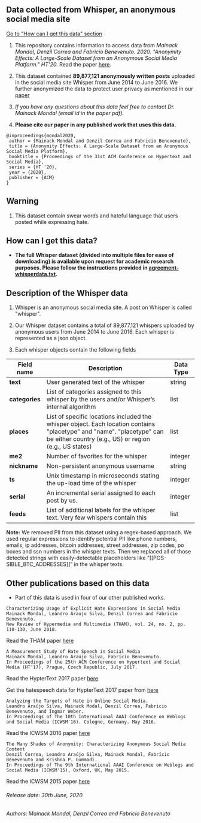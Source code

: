 ## Data collected from Whisper, an anonymous social media site
[Go to "How can I get this data" section](#how-can-i-get-this-data)

1. This repository contains information to access data from *Mainack Mondal, Denzil Correa and Fabricio Benevenuto. 2020. "Anonymity Effects: A Large-Scale Dataset from an Anonymous Social Media Platform." HT'20.* Read the paper [here](http://cse.iitkgp.ac.in/~mainack/publications/whisper-data-ht-2020.pdf).

1. This dataset contained **89,877,121 anonymously written posts** uploaded in the social media site Whisper from June 2014 to June 2016. We further anonymized the data to protect user privacy as mentioned in our [paper](http://cse.iitkgp.ac.in/~mainack/publications/whisper-data-ht-2020.pdf)

1. *If you have any questions about this data feel free to contact Dr. Mainack Mondal (email id in the paper pdf).*

1. **Please cite our paper in any published work that uses this data.**

~~~
@inproceedings{mondal2020,
 author = {Mainack Mondal and Denzil Correa and Fabricio Benevenuto},
 title = {Anonymity Effects: A Large-Scale Dataset from an Anonymous Social Media Platform},
 booktitle = {Proceedings of the 31st ACM Conference on Hypertext and Social Media},
 series = {HT '20},
 year = {2020},
 publisher = {ACM}
}
~~~

## Warning

1. This dataset contain swear words and hateful language that users posted while expressing hate.


## How can I get this data? 

* **The full Whisper dataset (divided into multiple files for ease of downloading) is available upon request for academic research purposes. Please follow the instructions provided in [agreement-whisperdata.txt](https://raw.githubusercontent.com/Mainack/whisper-2014-2016-data-HT-2020/master/agreement-whisperdata.txt).**


## Description of the Whisper data 

1. Whisper is an anonymous social media site. A post on Whisper is called "whisper". 

1. Our Whisper dataset contains a total of 89,877,121 whispers uploaded by anonymous users from June 2014 to June 2016. Each whisper is represented as a json object.

1. Each whisper objects contain the following fields

| Field name | Description | Data Type |
| ---- | ----- | ---|
| **text** | User generated text of the whisper | string|
| **categories** | List of categories assigned to this whisper by the users and/or Whisper’s internal algorithm | list|
| **places** | List of specific locations included the whisper object. Each location contains "placetype" and "name". "placetype" can be either country (e.g., US) or region (e.g., US states) | list |
| **me2** | Number of favorites for the whisper | integer |
| **nickname** | Non-persistent anonymous username | string | 
| **ts** | Unix timestamp in microseconds stating the up-load time of the whisper | integer |
| **serial** | An incremental serial assigned to each post by us.  | integer | 
| **feeds** | List of additional labels for the whisper text. Very few whispers contain this | list |

**Note:** We removed PII from this dataset using a regex-based approach. We used regular expressions to identify potential PII like phone numbers, emails, ip addresses, bitcoin addresses, street addresses, zip codes, po boxes and ssn numbers in the whisper texts. Then we replaced all of those detected strings with easily-detectable placeholders like “[[POS- SIBLE_BTC_ADDRESSES]]” in the whisper texts. 

## Other publications based on this data 

* Part of this data is used in four of our other published works.
~~~
Characterizing Usage of Explicit Hate Expressions in Social Media 
Mainack Mondal, Leandro Araujo Silva, Denzil Correa and Fabricio Benevenuto.
New Review of Hypermedia and Multimedia (THAM), vol. 24, no. 2, pp. 110-130, June 2018.
~~~
Read the THAM paper [here](https://homepages.dcc.ufmg.br/~fabricio/download/tham_mondal2018.pdf)

~~~
A Measurement Study of Hate Speech in Social Media
Mainack Mondal, Leandro Araújo Silva, Fabrício Benevenuto.
In Proceedings of the 25th ACM Conference on Hypertext and Social Media (HT'17), Prague, Czech Republic, July 2017.
~~~
Read the HypterText 2017 paper [here](https://homepages.dcc.ufmg.br/~fabricio/download/HT2017-hatespeech.pdf)

Get the hatespeech data for HypterText 2017 paper from [here](https://github.com/Mainack/hatespeech-data-HT-2017)

~~~
Analyzing the Targets of Hate in Online Social Media.
Leandro Araújo Silva, Mainack Modal, Denzil Correa, Fabricio Benevenuto, and Ingmar Weber.
In Proceedings of The 10th International AAAI Conference on Weblogs and Social Media (ICWSM'16). Cologne, Germany. May 2016. 
~~~
Read the ICWSM 2016 paper [here](https://homepages.dcc.ufmg.br/~fabricio/download/icwsm2016-hate.pdf)

~~~
The Many Shades of Anonymity: Characterizing Anonymous Social Media Content
Denzil Correa, Leandro Araújo Silva, Mainack Mondal, Fabrício Benevenuto and Krishna P. Gummadi.
In Proceedings of The 9th International AAAI Conference on Weblogs and Social Media (ICWSM'15), Oxford, UK, May 2015.
~~~
Read the ICWSM 2015 paper [here](https://homepages.dcc.ufmg.br/~fabricio/download/anonymity_shades.pdf)



###### Release date: 30th June, 2020
###### Authors: Mainack Mondal, Denzil Correa and Fabricio Benevenuto
